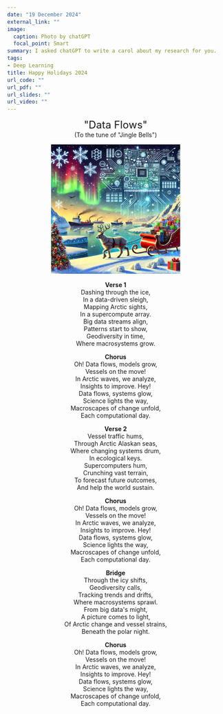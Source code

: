 ```yaml
---
date: "19 December 2024"
external_link: ""
image:
  caption: Photo by chatGPT
  focal_point: Smart
summary: I asked chatGPT to write a carol about my research for you.
tags:
- Deep Learning
title: Happy Holidays 2024
url_code: ""
url_pdf: ""
url_slides: ""
url_video: ""
---
```


<div style="text-align: center;">

<span style="font-size: 24px;">"Data Flows"</span>  
(To the tune of "Jingle Bells")

<img src="data_driven_christmas.webp" alt="" style="width: 300px; height: auto;">



**Verse 1**  
Dashing through the ice,  
In a data-driven sleigh,  
Mapping Arctic sights,  
In a supercompute array.  
Big data streams align,  
Patterns start to show,  
Geodiversity in time,  
Where macrosystems grow.  

**Chorus**  
Oh! Data flows, models grow,  
Vessels on the move!  
In Arctic waves, we analyze,  
Insights to improve. Hey!  
Data flows, systems glow,  
Science lights the way,  
Macroscapes of change unfold,  
Each computational day.  

**Verse 2**  
Vessel traffic hums,  
Through Arctic Alaskan seas,  
Where changing systems drum,  
In ecological keys.  
Supercomputers hum,  
Crunching vast terrain,  
To forecast future outcomes,  
And help the world sustain.  

**Chorus**  
Oh! Data flows, models grow,  
Vessels on the move!  
In Arctic waves, we analyze,  
Insights to improve. Hey!  
Data flows, systems glow,  
Science lights the way,  
Macroscapes of change unfold,  
Each computational day.  

**Bridge**  
Through the icy shifts,  
Geodiversity calls,  
Tracking trends and drifts,  
Where macrosystems sprawl.  
From big data's might,  
A picture comes to light,  
Of Arctic change and vessel strains,  
Beneath the polar night.  

**Chorus**  
Oh! Data flows, models grow,  
Vessels on the move!  
In Arctic waves, we analyze,  
Insights to improve. Hey!  
Data flows, systems glow,  
Science lights the way,  
Macroscapes of change unfold,  
Each computational day.  

</div>
